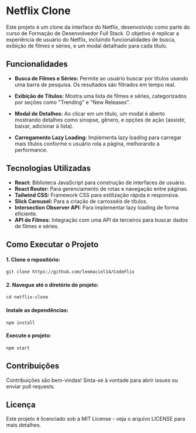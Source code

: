 # Netflix Clone

Este projeto é um clone da interface do Netflix, desenvolvido como parte do curso de Formação de Desenvolvedor Full Stack. O objetivo é replicar a experiência de usuário do Netflix, incluindo funcionalidades de busca, exibição de filmes e séries, e um modal detalhado para cada título.

## Funcionalidades
- **Busca de Filmes e Séries:** Permite ao usuário buscar por títulos usando uma barra de pesquisa. Os resultados são filtrados em tempo real.

- **Exibição de Títulos:** Mostra uma lista de filmes e séries, categorizados por seções como "Trending" e "New Releases".

- **Modal de Detalhes:** Ao clicar em um título, um modal é aberto mostrando detalhes como sinopse, gênero, e opções de ação (assistir, baixar, adicionar à lista).

- **Carregamento Lazy Loading:** Implementa lazy loading para carregar mais títulos conforme o usuário rola a página, melhorando a performance.

## Tecnologias Utilizadas
- **React:** Biblioteca JavaScript para construção de interfaces de usuário.
- **React Router:** Para gerenciamento de rotas e navegação entre páginas.
- **Tailwind CSS:** Framework CSS para estilização rápida e responsiva.
- **Slick Carousel:** Para a criação de carrosséis de títulos.
- **Intersection Observer API:** Para implementar lazy loading de forma eficiente.
- **API de Filmes:** Integração com uma API de terceiros para buscar dados de filmes e séries.

## Como Executar o Projeto
#### 1. Clone o repositório:
`git clone https://github.com/leomaciel14/CodeFlix`

#### **2. Navegue até o diretório do projeto:**

`cd netflix-clone`

#### **Instale as dependências:**
`npm install`

#### **Execute o projeto:**
`npm start`

## Contribuições
Contribuições são bem-vindas! Sinta-se à vontade para abrir issues ou enviar pull requests.

## Licença
Este projeto é licenciado sob a MIT License - veja o arquivo LICENSE para mais detalhes.